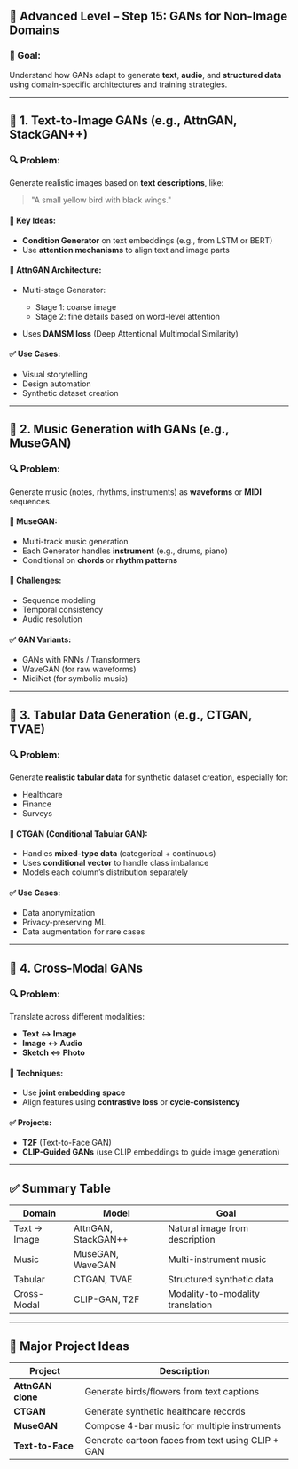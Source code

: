 ## 🔴 Advanced Level – Step 15: **GANs for Non-Image Domains**

### 🎯 Goal:

Understand how GANs adapt to generate **text**, **audio**, and **structured data** using domain-specific architectures and training strategies.

---

## 🧠 1. **Text-to-Image GANs (e.g., AttnGAN, StackGAN++)**

### 🔍 Problem:

Generate realistic images based on **text descriptions**, like:

> "A small yellow bird with black wings."

#### 📌 Key Ideas:

* **Condition Generator** on text embeddings (e.g., from LSTM or BERT)
* Use **attention mechanisms** to align text and image parts

#### 🧪 AttnGAN Architecture:

* Multi-stage Generator:

  * Stage 1: coarse image
  * Stage 2: fine details based on word-level attention
* Uses **DAMSM loss** (Deep Attentional Multimodal Similarity)

#### ✅ Use Cases:

* Visual storytelling
* Design automation
* Synthetic dataset creation

---

## 🧠 2. **Music Generation with GANs (e.g., MuseGAN)**

### 🔍 Problem:

Generate music (notes, rhythms, instruments) as **waveforms** or **MIDI** sequences.

#### 🧩 MuseGAN:

* Multi-track music generation
* Each Generator handles **instrument** (e.g., drums, piano)
* Conditional on **chords** or **rhythm patterns**

#### 🔧 Challenges:

* Sequence modeling
* Temporal consistency
* Audio resolution

#### ✅ GAN Variants:

* GANs with RNNs / Transformers
* WaveGAN (for raw waveforms)
* MidiNet (for symbolic music)

---

## 🧠 3. **Tabular Data Generation (e.g., CTGAN, TVAE)**

### 🔍 Problem:

Generate **realistic tabular data** for synthetic dataset creation, especially for:

* Healthcare
* Finance
* Surveys

#### 📌 CTGAN (Conditional Tabular GAN):

* Handles **mixed-type data** (categorical + continuous)
* Uses **conditional vector** to handle class imbalance
* Models each column’s distribution separately

#### ✅ Use Cases:

* Data anonymization
* Privacy-preserving ML
* Data augmentation for rare cases

---

## 🧠 4. **Cross-Modal GANs**

### 🔍 Problem:

Translate across different modalities:

* **Text ↔ Image**
* **Image ↔ Audio**
* **Sketch ↔ Photo**

#### 🧩 Techniques:

* Use **joint embedding space**
* Align features using **contrastive loss** or **cycle-consistency**

#### ✅ Projects:

* **T2F** (Text-to-Face GAN)
* **CLIP-Guided GANs** (use CLIP embeddings to guide image generation)

---

## ✅ Summary Table

| Domain       | Model               | Goal                             |
| ------------ | ------------------- | -------------------------------- |
| Text → Image | AttnGAN, StackGAN++ | Natural image from description   |
| Music        | MuseGAN, WaveGAN    | Multi-instrument music           |
| Tabular      | CTGAN, TVAE         | Structured synthetic data        |
| Cross-Modal  | CLIP-GAN, T2F       | Modality-to-modality translation |

---

## 🧪 Major Project Ideas

| Project           | Description                                       |
| ----------------- | ------------------------------------------------- |
| **AttnGAN clone** | Generate birds/flowers from text captions         |
| **CTGAN**         | Generate synthetic healthcare records             |
| **MuseGAN**       | Compose 4-bar music for multiple instruments      |
| **Text-to-Face**  | Generate cartoon faces from text using CLIP + GAN |
